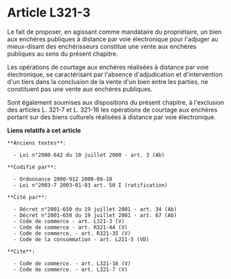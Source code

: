# Article L321-3

Le fait de proposer, en agissant comme mandataire du propriétaire, un bien aux enchères publiques à distance par voie
électronique pour l'adjuger au mieux-disant des enchérisseurs constitue une vente aux enchères publiques au sens du présent
chapitre.

Les opérations de courtage aux enchères réalisées à distance par voie électronique, se caractérisant par l'absence
d'adjudication et d'intervention d'un tiers dans la conclusion de la vente d'un bien entre les parties, ne constituent pas
une vente aux enchères publiques.

Sont également soumises aux dispositions du présent chapitre, à l'exclusion des articles L. 321-7 et L. 321-16 les opérations
de courtage aux enchères portant sur des biens culturels réalisées à distance par voie électronique.

**Liens relatifs à cet article**

	**Anciens textes**:

	  - Loi n°2000-642 du 10 juillet 2000 - art. 3 (Ab)

	**Codifié par**:

	  - Ordonnance 2000-912 2000-09-18
	  - Loi n°2003-7 2003-01-03 art. 50 I (ratification)

	**Cité par**:

	  - Décret n°2001-650 du 19 juillet 2001 - art. 34 (Ab)
	  - Décret n°2001-650 du 19 juillet 2001 - art. 67 (Ab)
	  - Code de commerce - art. L321-3 (V)
	  - Code de commerce - art. R321-44 (V)
	  - Code de commerce. - art. R321-35 (V)
	  - Code de la consommation - art. L221-5 (VD)

	**Cite**:

	  - Code de commerce. - art. L321-16 (V)
	  - Code de commerce. - art. L321-7 (V)
